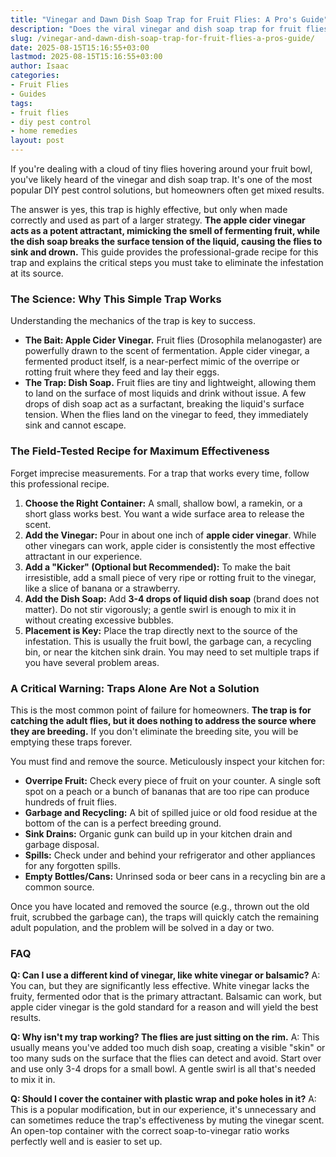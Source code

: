 ```yaml
---
title: "Vinegar and Dawn Dish Soap Trap for Fruit Flies: A Pro's Guide"
description: "Does the viral vinegar and dish soap trap for fruit flies actually work? A pest control expert explains the science and provides a field-tested recipe for success."
slug: /vinegar-and-dawn-dish-soap-trap-for-fruit-flies-a-pros-guide/
date: 2025-08-15T15:16:55+03:00
lastmod: 2025-08-15T15:16:55+03:00
author: Isaac
categories:
- Fruit Flies
- Guides
tags:
- fruit flies
- diy pest control
- home remedies
layout: post
---
```

If you're dealing with a cloud of tiny flies hovering around your fruit bowl, you've likely heard of the vinegar and dish soap trap. It's one of the most popular DIY pest control solutions, but homeowners often get mixed results.

The answer is yes, this trap is highly effective, but only when made correctly and used as part of a larger strategy. **The apple cider vinegar acts as a potent attractant, mimicking the smell of fermenting fruit, while the dish soap breaks the surface tension of the liquid, causing the flies to sink and drown.** This guide provides the professional-grade recipe for this trap and explains the critical steps you must take to eliminate the infestation at its source.

### The Science: Why This Simple Trap Works

Understanding the mechanics of the trap is key to success.

*   **The Bait: Apple Cider Vinegar.** Fruit flies (Drosophila melanogaster) are powerfully drawn to the scent of fermentation. Apple cider vinegar, a fermented product itself, is a near-perfect mimic of the overripe or rotting fruit where they feed and lay their eggs.
*   **The Trap: Dish Soap.** Fruit flies are tiny and lightweight, allowing them to land on the surface of most liquids and drink without issue. A few drops of dish soap act as a surfactant, breaking the liquid's surface tension. When the flies land on the vinegar to feed, they immediately sink and cannot escape.

### The Field-Tested Recipe for Maximum Effectiveness

Forget imprecise measurements. For a trap that works every time, follow this professional recipe.

1.  **Choose the Right Container:** A small, shallow bowl, a ramekin, or a short glass works best. You want a wide surface area to release the scent.
2.  **Add the Vinegar:** Pour in about one inch of **apple cider vinegar**. While other vinegars can work, apple cider is consistently the most effective attractant in our experience.
3.  **Add a "Kicker" (Optional but Recommended):** To make the bait irresistible, add a small piece of very ripe or rotting fruit to the vinegar, like a slice of banana or a strawberry.
4.  **Add the Dish Soap:** Add **3-4 drops of liquid dish soap** (brand does not matter). Do not stir vigorously; a gentle swirl is enough to mix it in without creating excessive bubbles.
5.  **Placement is Key:** Place the trap directly next to the source of the infestation. This is usually the fruit bowl, the garbage can, a recycling bin, or near the kitchen sink drain. You may need to set multiple traps if you have several problem areas.

### A Critical Warning: Traps Alone Are Not a Solution

This is the most common point of failure for homeowners. **The trap is for catching the adult flies, but it does nothing to address the source where they are breeding.** If you don't eliminate the breeding site, you will be emptying these traps forever.

You must find and remove the source. Meticulously inspect your kitchen for:

*   **Overripe Fruit:** Check every piece of fruit on your counter. A single soft spot on a peach or a bunch of bananas that are too ripe can produce hundreds of fruit flies.
*   **Garbage and Recycling:** A bit of spilled juice or old food residue at the bottom of the can is a perfect breeding ground.
*   **Sink Drains:** Organic gunk can build up in your kitchen drain and garbage disposal.
*   **Spills:** Check under and behind your refrigerator and other appliances for any forgotten spills.
*   **Empty Bottles/Cans:** Unrinsed soda or beer cans in a recycling bin are a common source.

Once you have located and removed the source (e.g., thrown out the old fruit, scrubbed the garbage can), the traps will quickly catch the remaining adult population, and the problem will be solved in a day or two.

### FAQ

**Q: Can I use a different kind of vinegar, like white vinegar or balsamic?**
A: You can, but they are significantly less effective. White vinegar lacks the fruity, fermented odor that is the primary attractant. Balsamic can work, but apple cider vinegar is the gold standard for a reason and will yield the best results.

**Q: Why isn't my trap working? The flies are just sitting on the rim.**
A: This usually means you've added too much dish soap, creating a visible "skin" or too many suds on the surface that the flies can detect and avoid. Start over and use only 3-4 drops for a small bowl. A gentle swirl is all that's needed to mix it in.

**Q: Should I cover the container with plastic wrap and poke holes in it?**
A: This is a popular modification, but in our experience, it's unnecessary and can sometimes reduce the trap's effectiveness by muting the vinegar scent. An open-top container with the correct soap-to-vinegar ratio works perfectly well and is easier to set up.
